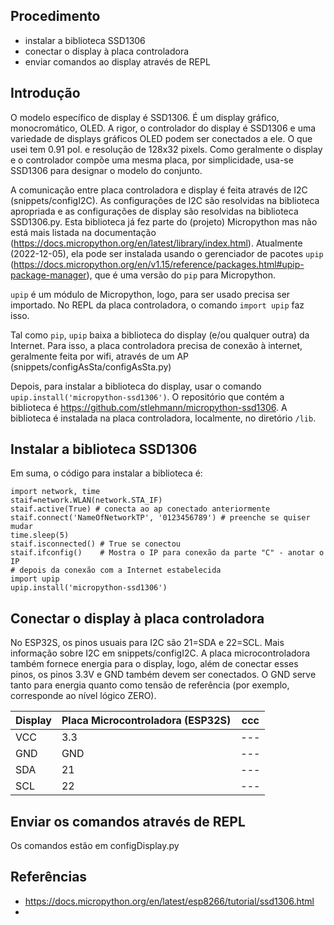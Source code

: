 ## Procedimento

- instalar a biblioteca SSD1306
- conectar o display à placa controladora
- enviar comandos ao display através de REPL

## Introdução

O modelo específico de display é SSD1306. É um display gráfico, monocromático, OLED. A rigor, o controlador do display é SSD1306 e uma variedade de displays gráficos OLED podem ser conectados a ele. O que usei tem 0.91 pol. e resolução de 128x32 pixels. Como geralmente o display e o controlador compõe uma mesma placa, por simplicidade, usa-se SSD1306 para designar o modelo do conjunto.

A comunicação entre placa controladora e display é feita através de I2C (snippets/configI2C). As configurações de I2C são resolvidas na biblioteca apropriada e as configurações de display são resolvidas na biblioteca SSD1306.py. Esta biblioteca já fez parte do (projeto) Micropython mas não está mais listada na documentação (https://docs.micropython.org/en/latest/library/index.html). Atualmente (2022-12-05), ela pode ser instalada usando o gerenciador de pacotes `upip` (https://docs.micropython.org/en/v1.15/reference/packages.html#upip-package-manager), que é uma versão do `pip` para Micropython. 

`upip` é um módulo de Micropython, logo, para ser usado precisa ser importado. No REPL da placa controladora, o comando `import upip` faz isso.

Tal como `pip`, `upip` baixa a biblioteca do display (e/ou qualquer outra) da Internet. Para isso, a placa controladora precisa de conexão à internet, geralmente feita por wifi, através de um AP (snippets/configAsSta/configAsSta.py)

Depois, para instalar a biblioteca do display, usar o comando `upip.install('micropython-ssd1306')`. O repositório que contém a biblioteca é https://github.com/stlehmann/micropython-ssd1306. A biblioteca é instalada na placa controladora, localmente, no diretório `/lib`.

## Instalar a biblioteca SSD1306

Em suma, o código para instalar a biblioteca é:
	
```
import network, time
staif=network.WLAN(network.STA_IF) 
staif.active(True) # conecta ao ap conectado anteriormente
staif.connect('NameOfNetworkTP', '0123456789') # preenche se quiser mudar
time.sleep(5)
staif.isconnected() # True se conectou
staif.ifconfig()    # Mostra o IP para conexão da parte "C" - anotar o IP
# depois da conexão com a Internet estabelecida
import upip                                                                 
upip.install('micropython-ssd1306')   
```

## Conectar o display à placa controladora

No ESP32S, os pinos usuais para I2C são 21=SDA e 22=SCL. Mais informação sobre I2C em snippets/configI2C. A placa microcontroladora também fornece energia para o display, logo, além de conectar esses pinos, os pinos 3.3V e GND também devem ser conectados. O GND serve tanto para energia quanto como tensão de referência (por exemplo, corresponde ao nível lógico ZERO).

| Display | Placa Microcontroladora (ESP32S) | ccc |
| --- | --- | --- |
| VCC | 3.3 | --- |
| GND | GND | --- |
| SDA | 21 | --- |
| SCL | 22 | --- |

## Enviar os comandos através de REPL

Os comandos estão em configDisplay.py

## Referências

- https://docs.micropython.org/en/latest/esp8266/tutorial/ssd1306.html
- 
